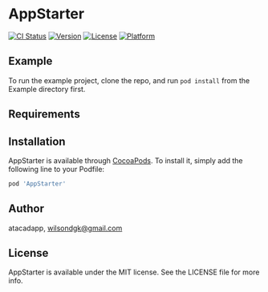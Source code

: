 # AppStarter

[![CI Status](https://img.shields.io/travis/atacadapp/AppStarter.svg?style=flat)](https://travis-ci.org/atacadapp/AppStarter)
[![Version](https://img.shields.io/cocoapods/v/AppStarter.svg?style=flat)](https://cocoapods.org/pods/AppStarter)
[![License](https://img.shields.io/cocoapods/l/AppStarter.svg?style=flat)](https://cocoapods.org/pods/AppStarter)
[![Platform](https://img.shields.io/cocoapods/p/AppStarter.svg?style=flat)](https://cocoapods.org/pods/AppStarter)

## Example

To run the example project, clone the repo, and run `pod install` from the Example directory first.

## Requirements

## Installation

AppStarter is available through [CocoaPods](https://cocoapods.org). To install
it, simply add the following line to your Podfile:

```ruby
pod 'AppStarter'
```

## Author

atacadapp, wilsondgk@gmail.com

## License

AppStarter is available under the MIT license. See the LICENSE file for more info.
